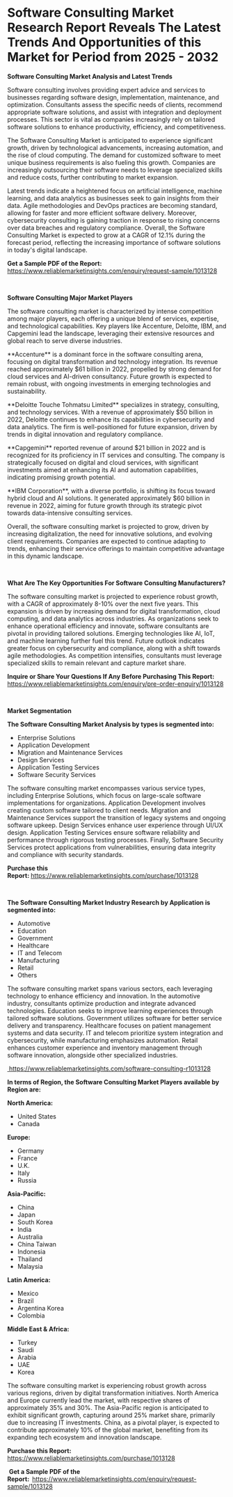 <p><h1>Software Consulting Market Research Report Reveals The Latest Trends And Opportunities of this Market for Period from 2025 - 2032</h1></p><p><strong>Software Consulting Market Analysis and Latest Trends</strong></p>
<p><p>Software consulting involves providing expert advice and services to businesses regarding software design, implementation, maintenance, and optimization. Consultants assess the specific needs of clients, recommend appropriate software solutions, and assist with integration and deployment processes. This sector is vital as companies increasingly rely on tailored software solutions to enhance productivity, efficiency, and competitiveness.</p><p>The Software Consulting Market is anticipated to experience significant growth, driven by technological advancements, increasing automation, and the rise of cloud computing. The demand for customized software to meet unique business requirements is also fueling this growth. Companies are increasingly outsourcing their software needs to leverage specialized skills and reduce costs, further contributing to market expansion.</p><p>Latest trends indicate a heightened focus on artificial intelligence, machine learning, and data analytics as businesses seek to gain insights from their data. Agile methodologies and DevOps practices are becoming standard, allowing for faster and more efficient software delivery. Moreover, cybersecurity consulting is gaining traction in response to rising concerns over data breaches and regulatory compliance. Overall, the Software Consulting Market is expected to grow at a CAGR of 12.1% during the forecast period, reflecting the increasing importance of software solutions in today's digital landscape.</p></p>
<p><strong>Get a Sample PDF of the Report:&nbsp;</strong> <a href="https://www.reliablemarketinsights.com/enquiry/request-sample/1013128?utm_campaign=2183&utm_medium=2&utm_source=Github&utm_content=ia&utm_term=16042025&utm_id=software-consulting">https://www.reliablemarketinsights.com/enquiry/request-sample/1013128</a></p>
<p>&nbsp;</p>
<p><strong>Software Consulting Major Market Players</strong></p>
<p><p>The software consulting market is characterized by intense competition among major players, each offering a unique blend of services, expertise, and technological capabilities. Key players like Accenture, Deloitte, IBM, and Capgemini lead the landscape, leveraging their extensive resources and global reach to serve diverse industries.</p><p>**Accenture** is a dominant force in the software consulting arena, focusing on digital transformation and technology integration. Its revenue reached approximately $61 billion in 2022, propelled by strong demand for cloud services and AI-driven consultancy. Future growth is expected to remain robust, with ongoing investments in emerging technologies and sustainability.</p><p>**Deloitte Touche Tohmatsu Limited** specializes in strategy, consulting, and technology services. With a revenue of approximately $50 billion in 2022, Deloitte continues to enhance its capabilities in cybersecurity and data analytics. The firm is well-positioned for future expansion, driven by trends in digital innovation and regulatory compliance.</p><p>**Capgemini** reported revenue of around $21 billion in 2022 and is recognized for its proficiency in IT services and consulting. The company is strategically focused on digital and cloud services, with significant investments aimed at enhancing its AI and automation capabilities, indicating promising growth potential.</p><p>**IBM Corporation**, with a diverse portfolio, is shifting its focus toward hybrid cloud and AI solutions. It generated approximately $60 billion in revenue in 2022, aiming for future growth through its strategic pivot towards data-intensive consulting services.</p><p>Overall, the software consulting market is projected to grow, driven by increasing digitalization, the need for innovative solutions, and evolving client requirements. Companies are expected to continue adapting to trends, enhancing their service offerings to maintain competitive advantage in this dynamic landscape.</p></p>
<p>&nbsp;</p>
<p><strong>What Are The Key Opportunities For Software Consulting Manufacturers?</strong></p>
<p><p>The software consulting market is projected to experience robust growth, with a CAGR of approximately 8-10% over the next five years. This expansion is driven by increasing demand for digital transformation, cloud computing, and data analytics across industries. As organizations seek to enhance operational efficiency and innovate, software consultants are pivotal in providing tailored solutions. Emerging technologies like AI, IoT, and machine learning further fuel this trend. Future outlook indicates greater focus on cybersecurity and compliance, along with a shift towards agile methodologies. As competition intensifies, consultants must leverage specialized skills to remain relevant and capture market share.</p></p>
<p><strong>Inquire or Share Your Questions If Any Before Purchasing This Report:</strong> <a href="https://www.reliablemarketinsights.com/enquiry/pre-order-enquiry/1013128?utm_campaign=2183&utm_medium=2&utm_source=Github&utm_content=ia&utm_term=16042025&utm_id=software-consulting">https://www.reliablemarketinsights.com/enquiry/pre-order-enquiry/1013128</a></p>
<p>&nbsp;</p>
<p><strong>Market Segmentation</strong></p>
<p><strong>The Software Consulting Market Analysis by types is segmented into:</strong></p>
<p><ul><li>Enterprise Solutions</li><li>Application Development</li><li>Migration and Maintenance Services</li><li>Design Services</li><li>Application Testing Services</li><li>Software Security Services</li></ul></p>
<p><p>The software consulting market encompasses various service types, including Enterprise Solutions, which focus on large-scale software implementations for organizations. Application Development involves creating custom software tailored to client needs. Migration and Maintenance Services support the transition of legacy systems and ongoing software upkeep. Design Services enhance user experience through UI/UX design. Application Testing Services ensure software reliability and performance through rigorous testing processes. Finally, Software Security Services protect applications from vulnerabilities, ensuring data integrity and compliance with security standards.</p></p>
<p><strong>Purchase this Report:&nbsp;</strong><a href="https://www.reliablemarketinsights.com/purchase/1013128?utm_campaign=2183&utm_medium=2&utm_source=Github&utm_content=ia&utm_term=16042025&utm_id=software-consulting">https://www.reliablemarketinsights.com/purchase/1013128</a></p>
<p>&nbsp;</p>
<p><strong>The Software Consulting Market Industry Research by Application is segmented into:</strong></p>
<p><ul><li>Automotive</li><li>Education</li><li>Government</li><li>Healthcare</li><li>IT and Telecom</li><li>Manufacturing</li><li>Retail</li><li>Others</li></ul></p>
<p><p>The software consulting market spans various sectors, each leveraging technology to enhance efficiency and innovation. In the automotive industry, consultants optimize production and integrate advanced technologies. Education seeks to improve learning experiences through tailored software solutions. Government utilizes software for better service delivery and transparency. Healthcare focuses on patient management systems and data security. IT and telecom prioritize system integration and cybersecurity, while manufacturing emphasizes automation. Retail enhances customer experience and inventory management through software innovation, alongside other specialized industries.</p></p>
<p><a href="https://www.reliablemarketinsights.com/software-consulting-r1013128?utm_campaign=2183&utm_medium=2&utm_source=Github&utm_content=ia&utm_term=16042025&utm_id=software-consulting">&nbsp;https://www.reliablemarketinsights.com/software-consulting-r1013128</a></p>
<p><strong>In terms of Region, the Software Consulting Market Players available by Region are:</strong></p>
<p>
    <p> <strong> North America: </strong>
        <ul>
            <li>United States</li>
            <li>Canada</li>
        </ul>
        </p> 
    <p> <strong> Europe: </strong>
        <ul>
            <li>Germany</li>
            <li>France</li>
            <li>U.K.</li>
            <li>Italy</li>
            <li>Russia</li>
        </ul>
        </p> 
    <p> <strong> Asia-Pacific: </strong>
        <ul>
            <li>China</li>
            <li>Japan</li>
            <li>South Korea</li>
            <li>India</li>
            <li>Australia</li>
            <li>China Taiwan</li>
            <li>Indonesia</li>
            <li>Thailand</li>
            <li>Malaysia</li>
        </ul>
        </p> 
    <p> <strong> Latin America: </strong>
        <ul>
            <li>Mexico</li>
            <li>Brazil</li>
            <li>Argentina Korea</li>
            <li>Colombia</li>
        </ul>
        </p> 
    <p> <strong> Middle East & Africa: </strong>
        <ul>
            <li>Turkey</li>
            <li>Saudi</li>
            <li>Arabia</li>
            <li>UAE</li>
            <li>Korea</li>
        </ul>
    </p>
    </p>
<p><p>The software consulting market is experiencing robust growth across various regions, driven by digital transformation initiatives. North America and Europe currently lead the market, with respective shares of approximately 35% and 30%. The Asia-Pacific region is anticipated to exhibit significant growth, capturing around 25% market share, primarily due to increasing IT investments. China, as a pivotal player, is expected to contribute approximately 10% of the global market, benefiting from its expanding tech ecosystem and innovation landscape.</p></p>
<p><strong>Purchase this Report: </strong><a href="https://www.reliablemarketinsights.com/purchase/1013128?utm_campaign=2183&utm_medium=2&utm_source=Github&utm_content=ia&utm_term=16042025&utm_id=software-consulting">https://www.reliablemarketinsights.com/purchase/1013128</a></p>
<p>&nbsp;<strong>Get a Sample PDF of the Report:&nbsp;&nbsp;</strong><a href="https://www.reliablemarketinsights.com/enquiry/request-sample/1013128?utm_campaign=2183&utm_medium=2&utm_source=Github&utm_content=ia&utm_term=16042025&utm_id=software-consulting">https://www.reliablemarketinsights.com/enquiry/request-sample/1013128</a></p>
<p><strong></strong></p>
<p><p></p><p></p><p></p></p>
